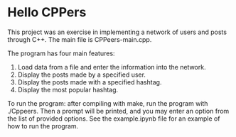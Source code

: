 # Hello CPPers

This project was an exercise in implementing a network of users and posts through C++. The main file is CPPeers-main.cpp.

The program has four main features:
1. Load data from a file and enter the information into the network.
2. Display the posts made by a specified user.
3. Display the posts made with a specified hashtag.
4. Display the most popular hashtag.

To run the program: after compiling with make, run the program with ./Cppeers. Then a prompt will be printed, and you may enter an option from the list of provided options. See the example.ipynb file for an example of how to run the program.
